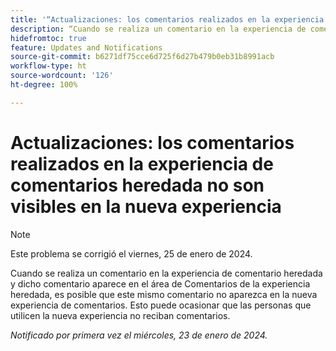```yaml
---
title: '“Actualizaciones: los comentarios realizados en la experiencia de comentarios heredada no son visibles en la nueva experiencia”'
description: “Cuando se realiza un comentario en la experiencia de comentario heredada y dicho comentario aparece en el área de Comentarios de la experiencia heredada, es posible que el mismo comentario no aparezca en la nueva experiencia de comentarios. Esto puede hacer que las personas que utilicen la nueva experiencia no reciban comentarios”.
hidefromtoc: true
feature: Updates and Notifications
source-git-commit: b6271df75cce6d725f6d27b479b0eb31b8991acb
workflow-type: ht
source-wordcount: '126'
ht-degree: 100%

---
```



# Actualizaciones: los comentarios realizados en la experiencia de comentarios heredada no son visibles en la nueva experiencia

>[!NOTE]
>
>Este problema se corrigió el viernes, 25 de enero de 2024.

Cuando se realiza un comentario en la experiencia de comentario heredada y dicho comentario aparece en el área de Comentarios de la experiencia heredada, es posible que este mismo comentario no aparezca en la nueva experiencia de comentarios. Esto puede ocasionar que las personas que utilicen la nueva experiencia no reciban comentarios.


_Notificado por primera vez el miércoles, 23 de enero de 2024._
